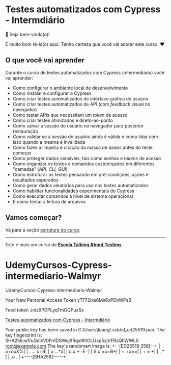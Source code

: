 # Testes automatizados com Cypress - Intermdiário

👋 Seja bem-vinda(o)!

É muito bom tê-la(o) aqui. Tenho certeza que você vai adorar este curso. ❤️

## O que você vai aprender

Durante o curso de testes automatizados com Cypress (intermediário) você vai aprender:

- Como configurar o ambiente local de desenvolvimento
- Como instalar e configurar o Cypress
- Como criar testes automatizados de interface gráfica de usuário
- Como criar testes automatizados de API (com _feedback_ visual no navegador)
- Como testar APIs que necessitam um _token_ de acesso
- Como criar testes otimizados e direto-ao-ponto
- Como salvar a sessão do usuário no navegador para posterior restauração
- Como validar se a sessão do usuário ainda é válida e como lidar com isso quando a mesma é invalidada
- Como fazer a limpeza e criação da massa de dados antes do teste começar
- Como proteger dados sensíveis, tais como senhas e _tokens_ de acesso
- Como organizar os testes e comandos customizados em diferentes "camadas" (_API, CLI, GUI_)
- Como estruturar os testes pensando em pré-condições, ações e resultados esperados
- Como gerar dados aleatórios para uso nos testes automatizados
- Como habilitar funcionalidades experimentais do Cypress
- Como executar comandos à nível de sistema operacional
- E como testar a leitura de arquivos

## Vamos começar?

Vá para a seção [estrutura do curso](./lessons/_course-structure_.md).

___

Este é mais um curso da [**Escola Talking About Testing**](https://udemy.com/user/walmyr).


# UdemyCursos-Cypress-intermediario-Walmyr
 UdemyCursos-Cypress-intermediario-Walmyr

Your New Personal Access Token yT772ixe6Ms6xPDnWPsB

Feed token Jniz9PDPLyqTmGQPuxSx

[Testes automatizados com Cypress - Intermdiário](https://github.com/wlsf82/cypress-intermediario-v2)

Your public key has been saved in C:\Users\leaog/.ssh/id_ed25519.pub.
The key fingerprint is:
SHA256:wf/uQdixV0Fn1DSWqj9Rqxl90OLUxp5zjVFRsQhWWL0 root@example.com
The key's randomart image is:
+--[ED25519 256]--+
|           o+ooX%|
|       .  ... o+B|
|        o   ...*o|
|         o o +=E=|
|        S o =o+B+|
|           + +o==|
|            + = +|
|           . *   |
|           .o .  |
+----[SHA256]-----+
